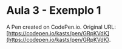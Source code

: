 # Aula 3 - Exemplo 1

A Pen created on CodePen.io. Original URL: [https://codepen.io/kasts/pen/GRpKVdK](https://codepen.io/kasts/pen/GRpKVdK).


